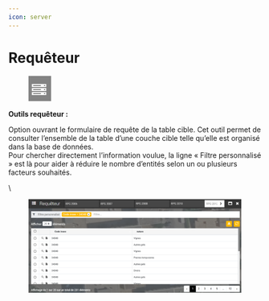 ```yaml
---
icon: server
---
```


# Requêteur

<figure><img src="../../../img/espace_outils_requeteur_btn.png" alt=""><figcaption></figcaption></figure>

**Outils requêteur :**

Option ouvrant le formulaire de requête de la table cible. Cet outil permet de consulter l’ensemble de la table d’une couche cible telle qu’elle est organisé dans la base de données.\
Pour chercher directement l’information voulue, la ligne « Filtre personnalisé » est là pour aider à réduire le nombre d’entités selon un ou plusieurs facteurs souhaités.

\


<figure><img src="../../../img/espace_outils_requeteur.png" alt=""><figcaption></figcaption></figure>
